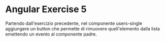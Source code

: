 # Angular Exercise 5

Partendo dall'esercizio precedente, nel componente users-single aggiungere un button che permette di rimuovere quell'elemento dalla lista emettendo un evento al componente padre.

